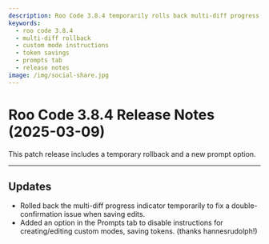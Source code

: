 ```yaml
---
description: Roo Code 3.8.4 temporarily rolls back multi-diff progress indicator and adds option to disable custom mode instructions for token savings.
keywords:
  - roo code 3.8.4
  - multi-diff rollback
  - custom mode instructions
  - token savings
  - prompts tab
  - release notes
image: /img/social-share.jpg
---
```


# Roo Code 3.8.4 Release Notes (2025-03-09)

This patch release includes a temporary rollback and a new prompt option.

---

## Updates

*   Rolled back the multi-diff progress indicator temporarily to fix a double-confirmation issue when saving edits.
*   Added an option in the Prompts tab to disable instructions for creating/editing custom modes, saving tokens. (thanks hannesrudolph!)